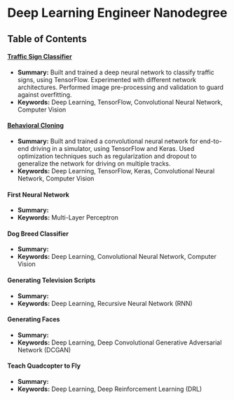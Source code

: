 # Deep Learning Engineer Nanodegree

## Table of Contents
 
#### [Traffic Sign Classifier](traffic-sign-classifier)
 - **Summary:** Built and trained a deep neural network to classify traffic signs, using TensorFlow. Experimented with different network architectures. Performed image pre-processing and validation to guard against overfitting.
 - **Keywords:** Deep Learning, TensorFlow, Convolutional Neural Network, Computer Vision
 
#### [Behavioral Cloning](behavioral-cloning)
 - **Summary:** Built and trained a convolutional neural network for end-to-end driving in a simulator, using TensorFlow and Keras. Used optimization techniques such as regularization and dropout to generalize the network for driving on multiple tracks.
 - **Keywords:** Deep Learning, TensorFlow, Keras, Convolutional Neural Network, Computer Vision 

#### First Neural Network
 - **Summary:** 
 - **Keywords:** Multi-Layer Perceptron 
 
#### Dog Breed Classifier
 - **Summary:** 
 - **Keywords:** Deep Learning, Convolutional Neural Network, Computer Vision

#### Generating Television Scripts
 - **Summary:** 
 - **Keywords:** Deep Learning, Recursive Neural Network (RNN)

#### Generating Faces
 - **Summary:** 
 - **Keywords:** Deep Learning, Deep Convolutional Generative Adversarial Network (DCGAN)

#### Teach Quadcopter to Fly
 - **Summary:** 
 - **Keywords:** Deep Learning, Deep Reinforcement Learning (DRL)



